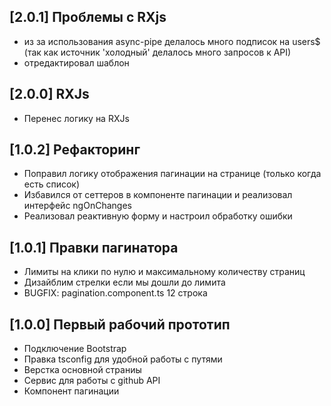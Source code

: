 ## [2.0.1] Проблемы с RXjs
* из за использования async-pipe делалось много подписок на users$ (так как источник 'холодный' делалось много запросов к API)
* отредактировал шаблон

## [2.0.0] RXJs
* Перенес логику на RXJs

## [1.0.2] Рефакторинг
* Поправил логику отображения пагинации на странице (только когда есть список)
* Избавился от сеттеров в компоненте пагинации и реализовал интерфейс ngOnChanges
* Реализовал реактивную форму и настроил обработку ошибки

## [1.0.1] Правки пагинатора
* Лимиты на клики по нулю и максимальному количеству страниц
* Дизайблим стрелки если мы дошли до лимита
* BUGFIX: pagination.component.ts 12 строка

## [1.0.0] Первый рабочий прототип
* Подключение Bootstrap
* Правка tsconfig для удобной работы с путями
* Верстка основной страниы
* Сервис для работы с github API
* Компонент пагинации